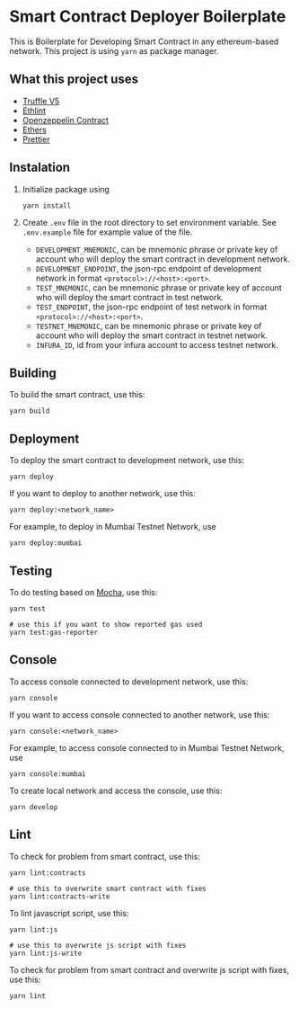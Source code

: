 # Smart Contract Deployer Boilerplate

This is Boilerplate for Developing Smart Contract in any ethereum-based network. This project is using `yarn` as package manager.

## What this project uses

* [Truffle V5](https://trufflesuite.com/)
* [Ethlint](https://ethlint.readthedocs.io/en/latest/)
* [Openzeppelin Contract](https://openzeppelin.com/contracts/)
* [Ethers](https://docs.ethers.io/v5/)
* [Prettier](https://prettier.io/)

## Instalation

1. Initialize package using
    ```
    yarn install
    ```

2. Create `.env` file in the root directory to set environment variable. See `.env.example` file for example value of the file.

    * `DEVELOPMENT_MNEMONIC`, can be mnemonic phrase or private key of account who will deploy the smart contract in development network.
    * `DEVELOPMENT_ENDPOINT`, the json-rpc endpoint of development network in format `<protocol>://<host>:<port>`.
    * `TEST_MNEMONIC`, can be mnemonic phrase or private key of account who will deploy the smart contract in test network.
    * `TEST_ENDPOINT`, the json-rpc endpoint of test network in format `<protocol>://<host>:<port>`.
    * `TESTNET_MNEMONIC`, can be mnemonic phrase or private key of account who will deploy the smart contract in testnet network.
    * `INFURA_ID`, id from your infura account to access testnet network.

## Building

To build the smart contract, use this:
```
yarn build
```

## Deployment

To deploy the smart contract to development network, use this:
```
yarn deploy
```

If you want to deploy to another network, use this:
```
yarn deploy:<network_name>
```

For example, to deploy in Mumbai Testnet Network, use
```
yarn deploy:mumbai
```

## Testing

To do testing based on [Mocha](https://mochajs.org/), use this:
```
yarn test

# use this if you want to show reported gas used
yarn test:gas-reporter
```

## Console

To access console connected to development network, use this:
```
yarn console
```

If you want to access console connected to another network, use this:
```
yarn console:<network_name>
```

For example, to access console connected to in Mumbai Testnet Network, use
```
yarn console:mumbai
```

To create local network and access the console, use this:
```
yarn develop
```

## Lint

To check for problem from smart contract, use this:
```
yarn lint:contracts

# use this to overwrite smart contract with fixes
yarn lint:contracts-write
```

To lint javascript script, use this:
```
yarn lint:js

# use this to overwrite js script with fixes
yarn lint:js-write
```

To check for problem from smart contract and overwrite js script with fixes, use this:
```
yarn lint
```
